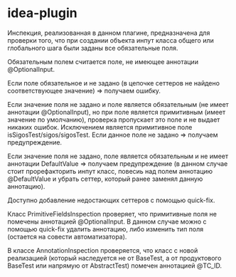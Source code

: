 # idea-plugin

Инспекция, реализованная в данном плагине, предназначена для проверки того, что при создании объекта инпут класса общего или глобального шага были заданы все обязательные поля.

Обязательным полем считается поле, не имеющее аннотации @OptionalInput.

Если поле обязательное и не задано (в цепочке сеттеров не найдено соответствующее значение) => получаем ошибку.

Если значение поля не задано и поле является обязательным (не имеет аннотации @OptionalInput), но при поле является примитивным (имеет значение по умолчанию), проверка пропускает это поле и не выдает никаких ошибок.
Исключением является примитивное поле isSigosTest/sigos/sigosTest. Если данное поле не задано => получаем предупреждение.

Если значение поля не задано, поле является обязательным и не имеет аннотации DefaultValue => получаем предупреждение (в данном случае стоит прорефакторить инпут класс, повесиь над полем аннотацию @DefaultValue и убрать сеттер, который ранее заменял данную аннотацию).

Доступно добавление недостающих сеттеров с помощью quick-fix.

Класс PrimitiveFieldsInspection проверяет, что примитивные поля не помечены аннотацией @OptionalInput.
В данном случае можно с помощью quick-fix удалить аннотацию, либо изменить тип поля (остается на совести автоматизатора).

В классе AnnotationInspection проверяется, что класс с новой реализацией (который наследуется не от BaseTest, а от продуктового BaseTest или напрямую от AbstractTest) помечен аннотацией @TC_ID.

